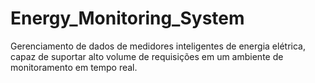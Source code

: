 # Energy_Monitoring_System
Gerenciamento de dados de medidores inteligentes de energia elétrica, capaz de suportar alto volume de requisições em um ambiente de monitoramento em tempo real.
